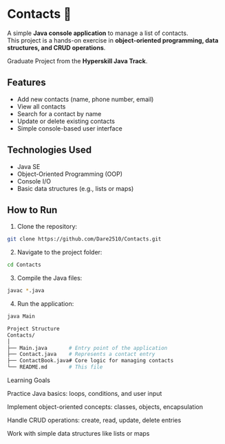 # Contacts 📇

A simple **Java console application** to manage a list of contacts.  
This project is a hands-on exercise in **object-oriented programming, data structures, and CRUD operations**.

Graduate Project from the **Hyperskill Java Track**.

## Features
- Add new contacts (name, phone number, email)
- View all contacts
- Search for a contact by name
- Update or delete existing contacts
- Simple console-based user interface

## Technologies Used
- Java SE
- Object-Oriented Programming (OOP)
- Console I/O
- Basic data structures (e.g., lists or maps)

## How to Run

1. Clone the repository:
```bash
git clone https://github.com/Dare2510/Contacts.git
```
2. Navigate to the project folder:
```bash
cd Contacts
```
3. Compile the Java files:
```bash
javac *.java
```
4. Run the application:
```bash
java Main

Project Structure
Contacts/
│
├── Main.java       # Entry point of the application
├── Contact.java    # Represents a contact entry
├── ContactBook.java# Core logic for managing contacts
└── README.md       # This file
```
Learning Goals

Practice Java basics: loops, conditions, and user input

Implement object-oriented concepts: classes, objects, encapsulation

Handle CRUD operations: create, read, update, delete entries

Work with simple data structures like lists or maps
